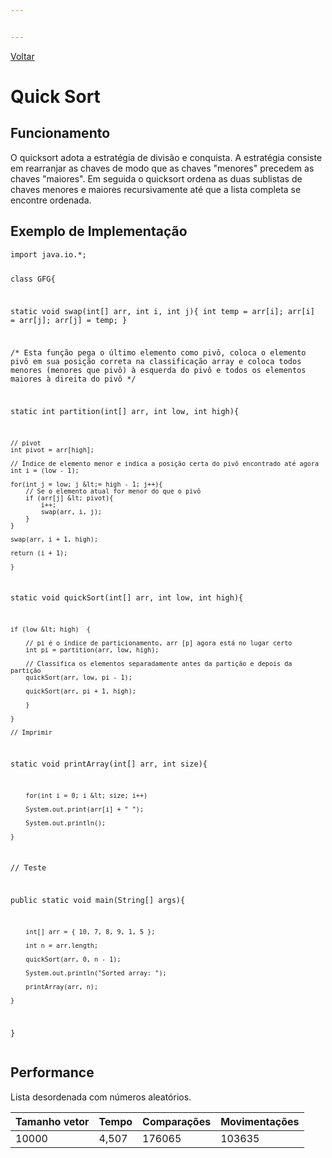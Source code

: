 ```yaml
---


---
```


<p><a href="../Summary.md">Voltar</a></p>
<h1>Quick Sort
</h1><h2 id="funcionamento">Funcionamento</h2>
<p>O quicksort adota a estratégia de divisão e conquista. A estratégia consiste em rearranjar as chaves de modo que as chaves "menores" precedem as chaves "maiores". Em seguida o quicksort ordena as duas sublistas de chaves menores e maiores recursivamente até que a lista completa se encontre ordenada.</p>
<h2 id="exemplo-de-implementação">Exemplo de Implementação</h2>
<pre><code>import java.io.*;

class GFG{

  

static void swap(int[] arr, int i, int j){
int temp = arr[i];
arr[i] = arr[j];
arr[j] = temp;
}

/* Esta função pega o último elemento como pivô, coloca
o elemento pivô em sua posição correta na classificação
array e coloca todos menores (menores que pivô)
à esquerda do pivô e todos os elementos maiores à direita do pivô */

static int partition(int[] arr, int low, int high){

	// pivot
	int pivot = arr[high];

	// Índice de elemento menor e indica a posição certa do pivô encontrado até agora
	int i = (low - 1);

	for(int j = low; j &lt;= high - 1; j++){
		// Se o elemento atual for menor do que o pivô
		if (arr[j] &lt; pivot){
			i++;
			swap(arr, i, j);
		}
	}

	swap(arr, i + 1, high);

	return (i + 1);

	}
	
static void quickSort(int[] arr, int low, int high){

	if (low &lt; high)	{

		// pi é o índice de particionamento, arr [p] agora está no lugar certo
		int pi = partition(arr, low, high);

		// Classifica os elementos separadamente antes da partição e depois da partição
		quickSort(arr, low, pi - 1);

		quickSort(arr, pi + 1, high);

		}

	}

	// Imprimir

static void printArray(int[] arr, int size){

		for(int i = 0; i &lt; size; i++)

		System.out.print(arr[i] + " ");

		System.out.println();

	}

// Teste

public static void main(String[] args){

		int[] arr = { 10, 7, 8, 9, 1, 5 };

		int n = arr.length;

		quickSort(arr, 0, n - 1);

		System.out.println("Sorted array: ");

		printArray(arr, n);

	}

}
</code></pre>
<h2 id="performance">Performance</h2>
<p>Lista desordenada com números aleatórios.</p>

<table>
<thead>
<tr>
<th>Tamanho vetor</th>
<th>Tempo</th>
<th>Comparações</th>
<th>Movimentações</th>
</tr>
</thead>
<tbody>
<tr>
<td>10000</td>
<td>4,507</td>
<td>176065</td>
<td>103635</td>
</tr>
</tbody>
</table>
